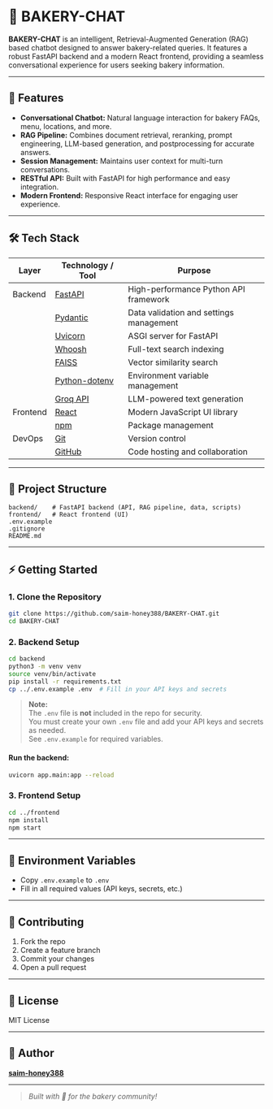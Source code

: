 # 🥐 BAKERY-CHAT

**BAKERY-CHAT** is an intelligent, Retrieval-Augmented Generation (RAG) based chatbot designed to answer bakery-related queries. It features a robust FastAPI backend and a modern React frontend, providing a seamless conversational experience for users seeking bakery information.

---

## 🚀 Features

- **Conversational Chatbot:** Natural language interaction for bakery FAQs, menu, locations, and more.
- **RAG Pipeline:** Combines document retrieval, reranking, prompt engineering, LLM-based generation, and postprocessing for accurate answers.
- **Session Management:** Maintains user context for multi-turn conversations.
- **RESTful API:** Built with FastAPI for high performance and easy integration.
- **Modern Frontend:** Responsive React interface for engaging user experience.

---

## 🛠️ Tech Stack

| Layer      | Technology / Tool         | Purpose                                      |
|------------|--------------------------|----------------------------------------------|
| Backend    | [FastAPI](https://fastapi.tiangolo.com/) | High-performance Python API framework        |
|            | [Pydantic](https://pydantic-docs.helpmanual.io/) | Data validation and settings management      |
|            | [Uvicorn](https://www.uvicorn.org/) | ASGI server for FastAPI                     |
|            | [Whoosh](https://whoosh.readthedocs.io/) | Full-text search indexing                   |
|            | [FAISS](https://github.com/facebookresearch/faiss) | Vector similarity search                    |
|            | [Python-dotenv](https://pypi.org/project/python-dotenv/) | Environment variable management             |
|            | [Groq API](https://groq.com/) | LLM-powered text generation                 |
| Frontend   | [React](https://react.dev/) | Modern JavaScript UI library                |
|            | [npm](https://www.npmjs.com/) | Package management                          |
| DevOps     | [Git](https://git-scm.com/) | Version control                             |
|            | [GitHub](https://github.com/) | Code hosting and collaboration              |

---

## 📁 Project Structure

```
backend/    # FastAPI backend (API, RAG pipeline, data, scripts)
frontend/   # React frontend (UI)
.env.example
.gitignore
README.md
```

---

## ⚡ Getting Started

### 1. Clone the Repository

```sh
git clone https://github.com/saim-honey388/BAKERY-CHAT.git
cd BAKERY-CHAT
```

### 2. Backend Setup

```sh
cd backend
python3 -m venv venv
source venv/bin/activate
pip install -r requirements.txt
cp ../.env.example .env  # Fill in your API keys and secrets
```

> **Note:**  
> The `.env` file is **not** included in the repo for security.  
> You must create your own `.env` file and add your API keys and secrets as needed.  
> See `.env.example` for required variables.

#### Run the backend:

```sh
uvicorn app.main:app --reload
```

### 3. Frontend Setup

```sh
cd ../frontend
npm install
npm start
```

---

## 🔑 Environment Variables

- Copy `.env.example` to `.env`
- Fill in all required values (API keys, secrets, etc.)

---

## 🤝 Contributing

1. Fork the repo
2. Create a feature branch
3. Commit your changes
4. Open a pull request

---

## 📄 License

MIT License

---

## 👤 Author

**[saim-honey388](https://github.com/saim-honey388)**

---

> _Built with 🍫 for the bakery community!_
